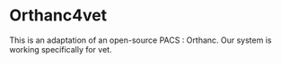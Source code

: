 # Orthanc4vet
This is an adaptation of an open-source PACS : Orthanc. 
Our system is working specifically for vet. 
